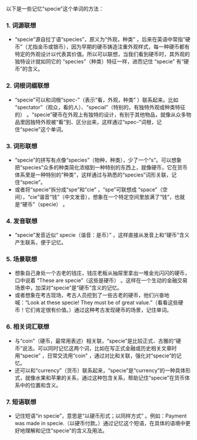 以下是一些记忆“specie”这个单词的方法：

### 1. 词源联想
 - “specie”源自拉丁语“species”，原义为“外观，种类” ，后来在英语中常指“硬币”（尤指金币或银币），因为早期的硬币铸造注重外观样式，每一种硬币都有特定的外观设计以代表其价值。所以可以联想，当我们看到硬币时，其外观的独特设计就如同它的 “species”（种类）特征一样，进而记住 “specie” 有“硬币”的含义。

### 2. 词根词缀联想
 - “specie”可以和词根“spec-”（表示“看，外观，种类” ）联系起来。比如 “spectator”（观众，看的人）、“special”（特别的，有独特外观或种类特征的） 。“specie”硬币在外观上有独特的设计，有别于其他物品，就像从众多物品里因独特外观被“看”到、区分出来，这样通过“spec-”词根，记住“specie”这个单词。

### 3. 词形联想
 - “specie”的拼写有点像“species”（物种，种类），少了一个“s”。可以想象把“species”众多的种类简化浓缩到一种特别的东西上，就像硬币，它在货币体系里是一种特别的“种类”，这样通过与熟悉的“species”词形关联，记住“specie”。
 - 或者将“specie”拆分成“spe”和“cie” ，“spe”可联想成 “space”（空间），“cie”谐音“钱”（中文发音），想象在一个特定空间里放满了“钱”，也就是“硬币”（specie） 。

### 4. 发音联想
 - “specie”发音近似“ specie（谐音：是币）” ，这样直接从发音上和“硬币”含义产生联系，便于记忆。

### 5. 场景联想
 - 想象自己身处一个古老的钱庄，钱庄老板从抽屉里拿出一堆金光闪闪的硬币，口中说着 “These are specie”（这些是硬币） 。这样在一个生动的金融交易场景中，加深对“specie”是“硬币”含义的记忆。
 - 或者想象在考古现场，考古人员挖到了一些古老的硬币，他们兴奋地喊：“Look at these specie! They must be of great value.”（看看这些硬币！它们肯定很有价值。）通过这种考古发现硬币的场景，记住单词。

### 6. 相关词汇联想
 - 与“coin”（硬币，最常用表述）相关联，“specie”是比较正式、古雅的“硬币”说法。可以同时记忆这两个词，比如在写正式金融或历史相关文章时用“specie” ，日常交流用“coin” ，通过对比和关联，强化对“specie”的记忆。
 - 还可以和“currency”（货币）联系起来，“specie”是“currency”的一种具体形式，就像水果和苹果的关系，通过这种包含关系，帮助记住“specie”在货币体系中的位置和含义。

### 7. 短语联想
 - 记住短语“in specie”，意思是“以硬币形式；以同样方式” 。例如：Payment was made in specie.（以硬币付款。）通过记忆这个短语，在具体的语境中更好地理解和记住“specie”的含义及用法。 